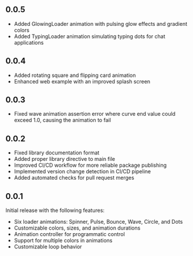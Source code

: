 ## 0.0.5

* Added GlowingLoader animation with pulsing glow effects and gradient colors
* Added TypingLoader animation simulating typing dots for chat applications 

## 0.0.4

* Added rotating square and flipping card animation
* Enhanced web example with an improved splash screen

## 0.0.3

* Fixed wave animation assertion error where curve end value could exceed 1.0, causing the animation to fail

## 0.0.2

* Fixed library documentation format
* Added proper library directive to main file
* Improved CI/CD workflow for more reliable package publishing
* Implemented version change detection in CI/CD pipeline
* Added automated checks for pull request merges

## 0.0.1

Initial release with the following features:
* Six loader animations: Spinner, Pulse, Bounce, Wave, Circle, and Dots
* Customizable colors, sizes, and animation durations
* Animation controller for programmatic control
* Support for multiple colors in animations
* Customizable loop behavior
